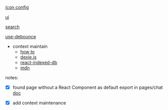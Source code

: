 [icon config](https://beta.nextjs.org/docs/api-reference/metadata#icons)

[ui](https://ui.shadcn.com/)

[search](https://fusejs.io/)

[use-debounce](https://www.npmjs.com/package/use-debounce)

- context maintain
  - [how to](https://dev.to/alexeagleson/how-to-use-indexeddb-to-store-data-for-your-web-application-in-the-browser-1o90#limitations)
  - [dexie.js](https://dexie.org/)
  - [react-indexed-db](https://github.com/assuncaocharles/react-indexed-db)
  - [mdn](https://developer.mozilla.org/en-US/docs/Web/API/IndexedDB_API/Using_IndexedDB)

notes:

- [x] found page without a React Component as default export in pages/chat [doc](https://nextjs.org/docs/messages/page-without-valid-component)

- [x] add context maintenance
